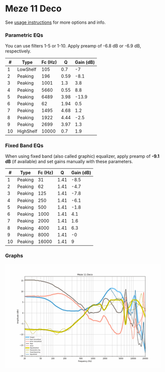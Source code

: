 # Meze 11 Deco
See [usage instructions](https://github.com/jaakkopasanen/AutoEq#usage) for more options and info.

### Parametric EQs
You can use filters 1-5 or 1-10. Apply preamp of -6.8 dB or -6.9 dB, respectively.

|   # | Type      |   Fc (Hz) |    Q |   Gain (dB) |
|-----|-----------|-----------|------|-------------|
|   1 | LowShelf  |       105 | 0.7  |        -7   |
|   2 | Peaking   |       196 | 0.59 |        -8.1 |
|   3 | Peaking   |      1001 | 1.3  |         3.8 |
|   4 | Peaking   |      5660 | 0.55 |         8.8 |
|   5 | Peaking   |      6489 | 3.98 |       -13.9 |
|   6 | Peaking   |        62 | 1.94 |         0.5 |
|   7 | Peaking   |      1495 | 4.68 |         1.2 |
|   8 | Peaking   |      1922 | 4.44 |        -2.5 |
|   9 | Peaking   |      2699 | 3.97 |         1.3 |
|  10 | HighShelf |     10000 | 0.7  |         1.9 |

### Fixed Band EQs
When using fixed band (also called graphic) equalizer, apply preamp of **-9.1 dB** (if available) and set gains manually with these parameters.

|   # | Type    |   Fc (Hz) |    Q |   Gain (dB) |
|-----|---------|-----------|------|-------------|
|   1 | Peaking |        31 | 1.41 |        -8.5 |
|   2 | Peaking |        62 | 1.41 |        -4.7 |
|   3 | Peaking |       125 | 1.41 |        -7.8 |
|   4 | Peaking |       250 | 1.41 |        -6.1 |
|   5 | Peaking |       500 | 1.41 |        -1.8 |
|   6 | Peaking |      1000 | 1.41 |         4.1 |
|   7 | Peaking |      2000 | 1.41 |         1.6 |
|   8 | Peaking |      4000 | 1.41 |         6.3 |
|   9 | Peaking |      8000 | 1.41 |        -0   |
|  10 | Peaking |     16000 | 1.41 |         9   |

### Graphs
![](./Meze%2011%20Deco.png)
